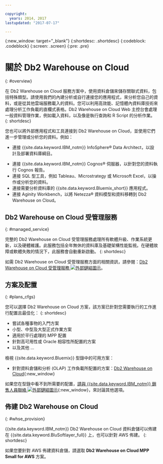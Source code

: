 ```yaml
---

copyright:
  years: 2014, 2017
lastupdated: "2017-07-17"

---
```


<!-- Attribute definitions --> 
{:new_window: target="_blank"}
{:shortdesc: .shortdesc}
{:codeblock: .codeblock}
{:screen: .screen}
{:pre: .pre}

# 關於 Db2 Warehouse on Cloud
{: #overview}

在 Db2 Warehouse on Cloud 服務方案中，使用資料倉儲來儲存關聯式資料，包括特殊類型。請使用我們的內建分析或自行連接您的應用程式，來分析您自己的資料，或是從其他雲端服務載入的資料。您可以利用高效能、記憶體內資料庫技術來處理分析工作負載的直欄式表格。Db2 Warehouse on Cloud Web 主控台會處理一般資料管理作業，例如載入資料，以及像是執行查詢和 R Script 的分析作業。
{: shortdesc}

您也可以將外部應用程式和工具連接到 Db2 Warehouse on Cloud，並使用它們進一步管理或分析您的資料。例如：
   * 連接 {{site.data.keyword.IBM_notm}} InfoSphere® Data Architect，以設計及部署資料庫綱目。
<!--   * Connect Esri ArcGIS to perform geospatial analytics and map publishing with your data. -->
   * 連接 {{site.data.keyword.IBM_notm}} Cognos® 伺服器，以針對您的資料執行 Cognos 報告。
   * 連接 SQL 型工具，例如 Tableau、Microstrategy 或 Microsoft Excel，以操作或分析您的資料。
   * 連接需要分析資料庫的 {{site.data.keyword.Bluemix_short}} 應用程式。
   * 連接 Aginity Workbench，以將 Netezza® 資料模型和資料移轉到 Db2 Warehouse on Cloud。

## Db2 Warehouse on Cloud 受管理服務
{: #managed_service}

完整的 Db2 Warehouse on Cloud 受管理服務處理所有軟體升級、作業系統更新，以及硬體維護。此服務包括全年無休的資料庫及基礎架構性能監視。在硬體故障或軟體失敗的情況下，此服務會自動重新啟動。
{: shortdesc}

如需 Db2 Warehouse on Cloud 受管理服務方面的相關資訊，請參閱：[Db2 Warehouse on Cloud 受管理服務 ![外部鏈結圖示](../../icons/launch-glyph.svg "外部鏈結圖示")](https://www.ibm.com/support/knowledgecenter/SS6NHC/com.ibm.swg.im.dashdb.doc/managed_service.html "外部鏈結圖示")。

## 方案及配置
{: #plans_cfgs}

您可以選擇 Db2 Warehouse on Cloud 方案，該方案已針對您需要執行的工作進行配置且最佳化：
{: shortdesc}

   * 嘗試各種事物的入門方案
   * 小型、中型及大型正式作業方案
   * 適用於平行處理的 MPP 配置
   * 針對高可用性或 Oracle 相容性所配置的方案
   * 以及其他 ...

檢視 {{site.data.keyword.Bluemix}} 型錄中的可用方案：
   * 針對資料倉儲和分析 (OLAP) 工作負載所配置的方案：[Db2 Warehouse on Cloud](https://console.ng.bluemix.net/catalog/services/dashdb-for-analytics){:new_window}
<!--   * Plans configured for high-speed, transactional processing (OLTP): [{{site.data.keyword.dashdbshort_notm}} for Transactions](https://console.ng.bluemix.net/catalog/services/dashdb-for-transactions-sql-database){:new_window} -->

如果您在型錄中看不到所需要的配置，[請與 {{site.data.keyword.IBM_notm}} 銷售人員聯絡 ![外部鏈結圖示](../../icons/launch-glyph.svg "外部鏈結圖示")](https://www.ibm.com/connect/ibm/us/en/?lnk=fcw "外部鏈結圖示"){:new_window}，來討論其他選項。

## 佈建 Db2 Warehouse on Cloud
{: #whse_provision}

{{site.data.keyword.IBM_notm}} Db2 Warehouse on Cloud 資料倉儲可以佈建在 {{site.data.keyword.BluSoftlayer_full}} 上，也可以針對 AWS 佈建。
{: shortdesc}

如果您要針對 AWS 佈建資料倉儲，請選取 **Db2 Warehouse on Cloud MPP Small for AWS** 方案。

<!-- If you want to have the data warehouse provisioned for AWS, select the **{{site.data.keyword.IBM_notm}} {{site.data.keyword.dashdbshort_notm}} for Analytics MPP Small for AWS** plan. -->

<!-- ##dashDB for Transactions
{: #dashDB_tr}

In the {{site.data.keyword.dashdbshort_notm}} for Transactions plans, use the {{site.data.keyword.dashdbshort_notm}} relational database for online transaction processing. You can connect new or existing applications, and you can begin processing transactions and storing your data. With DB2® and Oracle compatibility, you can connect small or large applications and benefit from a managed enterprise-class database system. You can leverage the {{site.data.keyword.dashdbshort_notm}} for Transactions web console to manage users, load data, and get connection information.
{: shortdesc} -->

<!-- ##dashDB web console overview
{: #console_overview}

You can manage your {{site.data.keyword.dashdbshort_notm}} database, analyze your data, and monitor sensitive data with the {{site.data.keyword.dashdbshort_notm}} web console accessible from {{site.data.keyword.Bluemix_notm}}.
{: shortdesc}

Open the web console by clicking the service tile on your application overview page, and then click **Open**.

Single sign-on authentication connects you directly to the web console. You can access connection information from the web console, and the **Downloads** page includes links to client drivers for accessing {{site.data.keyword.dashdbshort_notm}} from remote applications. You can also access sample data and reports.

###Sensitive data reporting

The {{site.data.keyword.dashdbshort_notm}} web console includes a sensitive data reporting feature that detects and monitors sensitive objects in the {{site.data.keyword.dashdbshort_notm}} data warehouse, such as credit card numbers and US Social Security numbers.

To run and view reports that identify columns that contain sensitive data and provide information about connections and activities that access the sensitive data, select **Monitor &gt; Sensitive Data** in the web console. -->


<!-- ##IBM Analytics Services
{: #analytics_services}

For more information about {{site.data.keyword.IBM_notm}} analytics services and finding your local services representative, see: [{{site.data.keyword.IBM_notm}} Analytics Services ![External link icon](../../icons/launch-glyph.svg "External link icon")](http://www.ibm.com/software/data/services/).
{: shortdesc} -->














